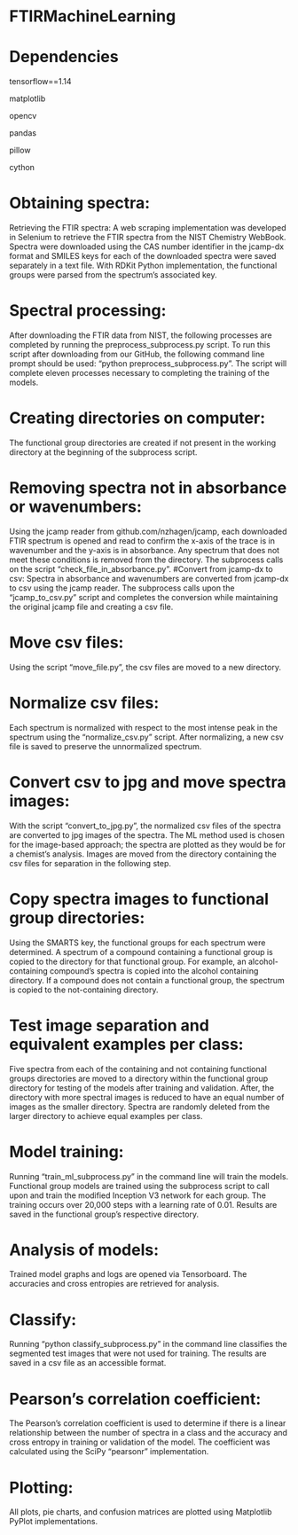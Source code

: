 ﻿# FTIRMachineLearning
 # Dependencies
 tensorflow==1.14
 
 matplotlib
 
 opencv
 
 pandas
 
 pillow
 
 cython
 
# Obtaining spectra:
Retrieving the FTIR spectra: A web scraping implementation was developed in Selenium to retrieve the FTIR spectra from the NIST Chemistry WebBook. Spectra were downloaded using the CAS number identifier in the jcamp-dx format and SMILES keys for each of the downloaded spectra were saved separately in a text file. With RDKit Python implementation, the functional groups were parsed from the spectrum’s associated key.
# Spectral processing:
After downloading the FTIR data from NIST, the following processes are completed by running the preprocess_subprocess.py script. To run this script after downloading from our GitHub, the following command line prompt should be used: “python preprocess_subprocess.py”. The script will complete eleven processes necessary to completing the training of the models.
# Creating directories on computer:
The functional group directories are created if not present in the working directory at the beginning of the subprocess script.
# Removing spectra not in absorbance or wavenumbers: 
Using the jcamp reader from github.com/nzhagen/jcamp, each downloaded FTIR spectrum is opened and read to confirm the x-axis of the trace is in wavenumber and the y-axis is in absorbance. Any spectrum that does not meet these conditions is removed from the directory. The subprocess calls on the script “check_file_in_absorbance.py”.
#Convert from jcamp-dx to csv:
Spectra in absorbance and wavenumbers are converted from jcamp-dx to csv using the jcamp reader. The subprocess calls upon the “jcamp_to_csv.py” script and completes the conversion while maintaining the original jcamp file and creating a csv file.
# Move csv files:
Using the script “move_file.py”, the csv files are moved to a new directory.
# Normalize csv files:
Each spectrum is normalized with respect to the most intense peak in the spectrum using the “normalize_csv.py” script. After normalizing, a new csv file is saved to preserve the unnormalized spectrum.
# Convert csv to jpg and move spectra images:
With the script “convert_to_jpg.py”, the normalized csv files of the spectra are converted to jpg images of the spectra. The ML method used is chosen for the image-based approach; the spectra are plotted as they would be for a chemist’s analysis. Images are moved from the directory containing the csv files for separation in the following step.
# Copy spectra images to functional group directories:
Using the SMARTS key, the functional groups for each spectrum were determined. A spectrum of a compound containing a functional group is copied to the directory for that functional group. For example, an alcohol-containing compound’s spectra is copied into the alcohol containing directory. If a compound does not contain a functional group, the spectrum is copied to the not-containing directory. 
# Test image separation and equivalent examples per class:
Five spectra from each of the containing and not containing functional groups directories are moved to a directory within the functional group directory for testing of the models after training and validation. After, the directory with more spectral images is reduced to have an equal number of images as the smaller directory. Spectra are randomly deleted from the larger directory to achieve equal examples per class.
# Model training:
Running “train_ml_subprocess.py” in the command line will train the models.
Functional group models are trained using the subprocess script to call upon and train the modified Inception V3 network for each group. The training occurs over 20,000 steps with a learning rate of 0.01. Results are saved in the functional group’s respective directory. 
# Analysis of models:
Trained model graphs and logs are opened via Tensorboard. The accuracies and cross entropies are retrieved for analysis.
# Classify:
Running “python classify_subprocess.py” in the command line classifies the segmented test images that were not used for training. The results are saved in a csv file as an accessible format.
# Pearson’s correlation coefficient:
The Pearson’s correlation coefficient is used to determine if there is a linear relationship between the number of spectra in a class and the accuracy and cross entropy in training or validation of the model. The coefficient was calculated using the SciPy “pearsonr” implementation.
# Plotting:
All plots, pie charts, and confusion matrices are plotted using Matplotlib PyPlot implementations. 
